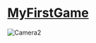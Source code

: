 # [MyFirstGame](https://ankofl.github.io/MyFirstGame)
![Camera2](https://github.com/user-attachments/assets/12f4277d-f4ca-44fb-8798-715be25d3a11)
